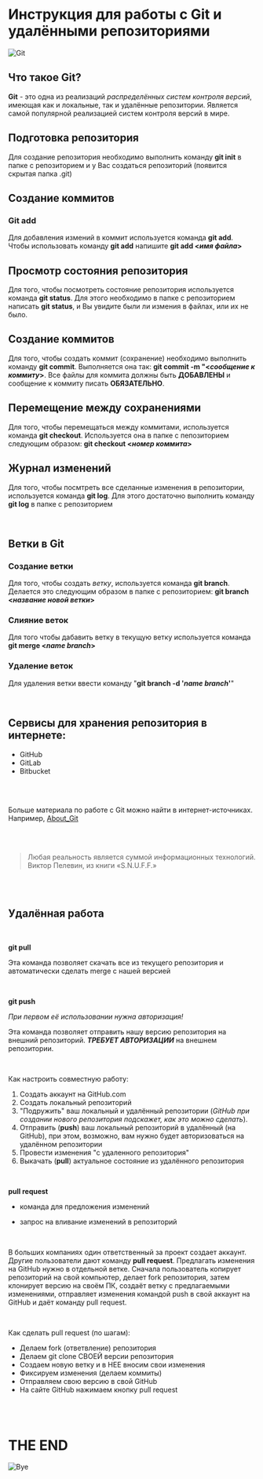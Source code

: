 # Инструкция для работы с Git и удалёнными репозиториями

![Git](https://www.thewatchtower.com/assets/images/blog_images/how-to-use-git-version-control-in-cpanel1624580050.jpg)

## Что такое Git?

**Git** - это одна из реализаций *распределённых систем контроля версий*, имеющая как и локальные, так и удалённые репозитории. Является самой популярной реализацией систем контроля версий в мире.

## Подготовка репозитория

Для создание репозитория необходимо выполнить команду **git init**  в папке с репозиторием и у Вас создаться репозиторий (появится скрытая папка .git)

## Создание коммитов

### Git add

Для добавления измений в коммит используется команда **git add**. Чтобы использовать команду **git add** напишите **git add <***имя файла***>**

## Просмотр состояния репозитория

Для того, чтобы посмотреть состояние репозитория используется команда **git status**. Для этого необходимо в папке с репозиторием написать **git status**, и Вы увидите были ли измения в файлах, или их не было.

## Создание коммитов

Для того, чтобы создать коммит (сохранение) необходимо выполнить команду **git commit**. Выполняется она так: **git commit -m "<***сообщение к коммиту***>**. Все файлы для коммита должны быть **ДОБАВЛЕНЫ** и сообщение к коммиту писать **ОБЯЗАТЕЛЬНО**.

## Перемещение между сохранениями

Для того, чтобы перемещаться между коммитами, используется команда **git checkout**. Используется она в папке с пепозиторием следующим образом: **git checkout <***номер коммита***>**

## Журнал изменений

Для того, чтобы посмтреть все сделанные изменения в репозитории, используется команда **git log**. Для этого достаточно выполнить команду **git log** в папке с репозиторием

<br>

## Ветки в Git

### Создание ветки

Для того, чтобы создать *ветку*, используется команда **git branch**. Делается это следующим образом в папке с репозиторием: **git branch <***название новой ветки***>**

### Слияние веток

Для того чтобы дабавить ветку в текущую ветку используется команда **git merge <***name branch***>**

### Удаление веток

Для удаления ветки ввести команду "**git branch -d '***name branch***'**"

<br>

## Сервисы для хранения репозитория в интернете:

* GitHub
* GitLab
* Bitbucket

<br><br>

Больше материала по работе с Git можно найти в интернет-источниках. Например, [About_Git](https://www.atlassian.com/ru/git/tutorials/what-is-git)

<br><br>
> Любая реальность является суммой информационных технологий. Виктор Пелевин, из книги «S.N.U.F.F.» 

<br><br>


## Удалённая работа

<br>

**git pull**

Эта команда позволяет скачать все из текущего репозитория и автоматически сделать merge с нашей версией

<br>

**git push**

*При первом её использовании нужна авторизация!*

Эта команда позволяет отправить нашу версию репозитория на внешний репозиторий.
***ТРЕБУЕТ АВТОРИЗАЦИИ*** на внешнем репозитории.

<br>

Как настроить совместную работу:

1. Создать аккаунт на GitHub.com
2. Создать локальный репозиторий
3. "Подружить" ваш локальный и удалённый репозитории (*GitHub при создании нового репозитория подскажет, как это можно сделать*).
4. Отправить (**push**) ваш локальный репозиторий в удалённый (на GitHub), при этом, возможно, вам нужно будет авторизоваться на удалённом репозитории
5. Провести изменения "с удаленного репозитория"
6. Выкачать (**pull**) актуальное состояние из удалённого репозитория

<br>

**pull request**

- команда для предложения изменений 

- запрос на вливание изменений в репозиторий

<br>

В больших компаниях один ответственный за проект создает аккаунт. Другие пользователи дают команду **pull request**. Предлагать изменения на GitHub нужно в отдельной ветке. 
Сначала пользователь копирует репозиторий на свой компьютер, делает fork репозитория, затем клонирует версию на своём ПК, создаёт ветку с предлагаемыми изменениями, отправляет изменения командой push в свой аккаунт на GitHub и даёт команду pull request.

<br>

Как сделать pull request (по шагам):

- Делаем fork (ответвление) репозитория
- Делаем git clone СВОЕЙ версии репозитория
- Создаем новую ветку и в НЕЕ вносим свои изменения
- Фиксируем изменения (делаем коммиты)
- Отправляем свою версию в свой GitHub
- На сайте GitHub нажимаем кнопку pull request

<br><br>
# THE END
![Bye](https://uprostim.com/wp-content/uploads/2021/02/image049-102.jpg)
